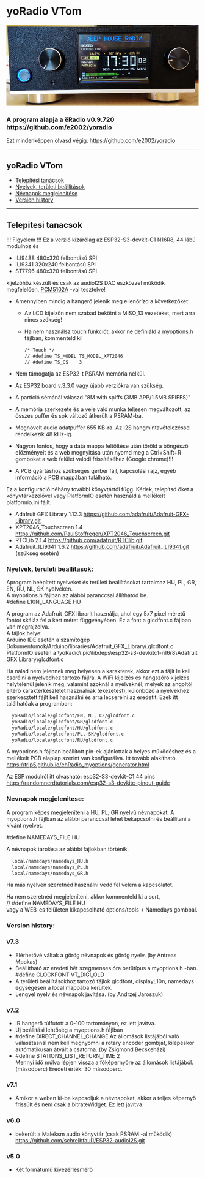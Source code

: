 # yoRadio VTom
<img src="images/front_radio.png" alt="Projekt logó" width="800">

### A program alapja a ёRadio v0.9.720 https://github.com/e2002/yoradio
Ezt mindenképpen olvasd végig.
https://github.com/e2002/yoradio

---
## yoRadio VTom
- [Telepítési tanácsok](#telepitesi-tanacsok)
- [Nyelvek, területi beállítások](#nyelvek-teruleti-beallitasok)
- [Névnapok megjelenítése](#nevnapok-megjelenitese)
- [Version history](#version-history)

---
## Telepitesi tanacsok
!!! Figyelem !!!
Ez a verzió kizárólag az ESP32-S3-devkit-C1 N16R8, 44 lábú modulhoz és
- ILI9488 480x320 felbontású SPI
- ILI9341 320x240 felbontású SPI 
- ST7796  480x320 felbontású SPI

kijelzőhöz készült és csak az audioI2S DAC eszközzel működik megfelelően, [PCM5102A](PCM5102A) -val tesztelve!
- Amennyiben mindig a hangerő jelenik meg ellenőrízd a következőket:
   - Az LCD kijelzőn nem szabad bekötni a MISO_13 vezetéket, mert arra nincs szökség!
   - Ha nem használsz touch funkciót, akkor ne definiáld a myoptions.h fájlban, kommenteld ki!  

         /* Touch */
         // #define TS_MODEL TS_MODEL_XPT2046
         // #define TS_CS    3

- Nem támogatja az ESP32-t PSRAM memória nélkül.   
- Az ESP32 board v.3.3.0 vagy újabb verziókra van szükség.  
- A partíció sémánál válaszd "8M with spiffs (3MB APP/1.5MB SPIFFS)" 
- A memória szerkezete és a vele való munka teljesen megváltozott, az összes puffer és sok változó átkerült a PSRAM-ba. 
- Megnövelt audio adatpuffer 655 KB-ra. Az I2S hangmintavételezéssel rendelkezik 48 kHz-ig.  
- Nagyon fontos, hogy a data mappa feltöltése után töröld a böngésző előzményeit és a web megnyitása után nyomd meg a Ctrl+Shift+R gombokat a web felület valódi frissítéséhez (Google chrome)!!!

- A PCB gyártáshoz szükséges gerber fájl, kapcsolási rajz, egyéb információ a [PCB](PCB) mappában található.




Ez a konfiguráció néhány további könyvtártól függ. Kérlek, telepítsd őket a könyvtárkezelővel vagy PlatformIO esetén használd a mellékelt platformio.ini fájlt.
- Adafruit GFX Library  1.12.3  https://github.com/adafruit/Adafruit-GFX-Library.git
- XPT2046_Touchscreen   1.4     https://github.com/PaulStoffregen/XPT2046_Touchscreen.git
- RTCLib                2.1.4   https://github.com/adafruit/RTClib.git
- Adafruit_ILI9341      1.6.2   https://github.com/adafruit/Adafruit_ILI9341.git   (szükség esetén)

### Nyelvek, teruleti beallitasok:

Aprogram beépített nyelveket és területi beállításokat tartalmaz HU, PL, GR, EN, RU, NL, SK nyelveken.   
A myoptions.h fájlban az alábbi paranccsal állíthatod be.   
#define L10N_LANGUAGE HU

A program az Adafruit_GFX librarit használja, ahol egy 5x7 pixel méretű fontot skáláz fel a kért méret függvényében. Ez a font a glcdfont.c fájlban van megrajzolva.    
A fájlok helye:   
Arduino IDE esetén a számítógép Dokumentumok/Arduino/libraries/Adafruit_GFX_Library/.glcdfont.c    
PlatformIO esetén a \yoRadio\\.pio\libdeps\esp32-s3-devkitc1-n16r8\Adafruit GFX Library\glcdfont.c

Ha nálad nem jelennek meg helyesen a karakterek, akkor ezt a fájlt le kell cserélni a nyelvedhez tartozó fájlra. A WiFi kijelzés és hangszóró kijelzés helytelenül jelenik meg, valamint azoknál a nyelveknél, melyek az angoltól eltérő karakterkészletet használnak (ékezetest), különböző a nyelvekhez szerkesztett fájlt kell használni és arra lecserélni az eredetit.
Ezek itt találhatóak a programban:

      yoRadio/locale/glcdfont/EN, NL, CZ/glcdfont.c
      yoRadio/locale/glcdfont/GR/glcdfont.c
      yoRadio/locale/glcdfont/HU/glcdfont.c
      yoRadio/locale/glcdfont/PL, SK/glcdfont.c
      yoRadio/locale/glcdfont/RU/glcdfont.c



A myoptions.h fájlban beállított pin-ek ajánlottak a helyes működéshez és a mellékelt PCB 
alaplap szerint van konfigurálva.
Itt tovább alakítható.
https://trip5.github.io/ehRadio_myoptions/generator.html

Az ESP modulról itt olvasható:
esp32-S3-devkit-C1 44 pins https://randomnerdtutorials.com/esp32-s3-devkitc-pinout-guide


### Nevnapok megjelenitese:
A program képes megjeleníteni a HU, PL, GR nyelvű névnapokat.
A myoptions.h fájlban az alábbi paranccsal lehet bekapcsolni és beállítani a kívánt nyelvet.

#define NAMEDAYS_FILE HU

A névnapok tárolása az alábbi fájlokban történik.

      local/namedays/namedays_HU.h
      local/namedays/namedays_PL.h
      local/namedays/namedays_GR.h

Ha más nyelven szeretnéd használni vedd fel velem a kapcsolatot.

Ha nem szeretnéd megjeleníteni, akkor kommenteld ki a sort,    
// #define NAMEDAYS_FILE HU   
vagy a WEB-es felületen kikapcsolható options/tools-> Namedays gombbal.


### Version history:

### v7.3
   - Elérhetővé váltak a görög névnapok és görög nyelv. (by Antreas Mpokas)
   - Beállítható az eredeti hét szegmenses óra betűtípus a myoptions.h -ban. #define CLOCKFONT VT_DIGI_OLD
   - A területi beállításokhoz tartozó fájlok glcdfont, displayL10n, namedays egységesen a local mappába kerültek.
   - Lengyel nyelv és névnapok javítása. (by Andrzej Jaroszuk)
### v7.2
   - IR hangerő túlfutott a 0-100 tartományon, ez lett javítva. 
   - Új beállítási lehtőség a myoptions.h fájlban
   - #define DIRECT_CHANNEL_CHANGE
      Az állomások listájából való választásnál nem kell megnyomni a rotary encoder gombját, kilépéskor autómatikusan átvált a csatorna. (by Zsigmond Becskeházi)
   - #define STATIONS_LIST_RETURN_TIME 2  
      Mennyi idő múlva lépjen vissza a főképernyőre az állomások listájából. (másodperc) Eredeti érték: 30 másodperc. 
### v7.1
   - Amikor a weben ki-be kapcsoljuk a névnapokat, akkor a teljes képernyő frissült és
   nem csak a bitrateWidget. Ez lett javítva.
### v6.0
   - bekerült a Maleksm audio könyvtár (csak PSRAM -al működik) https://github.com/schreibfaul1/ESP32-audioI2S.git    
### v5.0
   - Két formátumú kivezérlésmérő   


